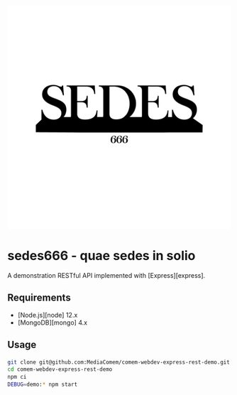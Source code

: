 [logo]: https://github.com/evandu65/sedes666/blob/master/docs/img/sedes-logo.png "SEDES"
![alt text](https://github.com/evandu65/sedes666/blob/master/docs/img/sedes-logo.png "Logo Title Text 1")
# sedes666 - quae sedes in solio 

A demonstration RESTful API implemented with [Express][express].


## Requirements

* [Node.js][node] 12.x
* [MongoDB][mongo] 4.x


## Usage

```bash
git clone git@github.com:MediaComem/comem-webdev-express-rest-demo.git
cd comem-webdev-express-rest-demo
npm ci
DEBUG=demo:* npm start
```
